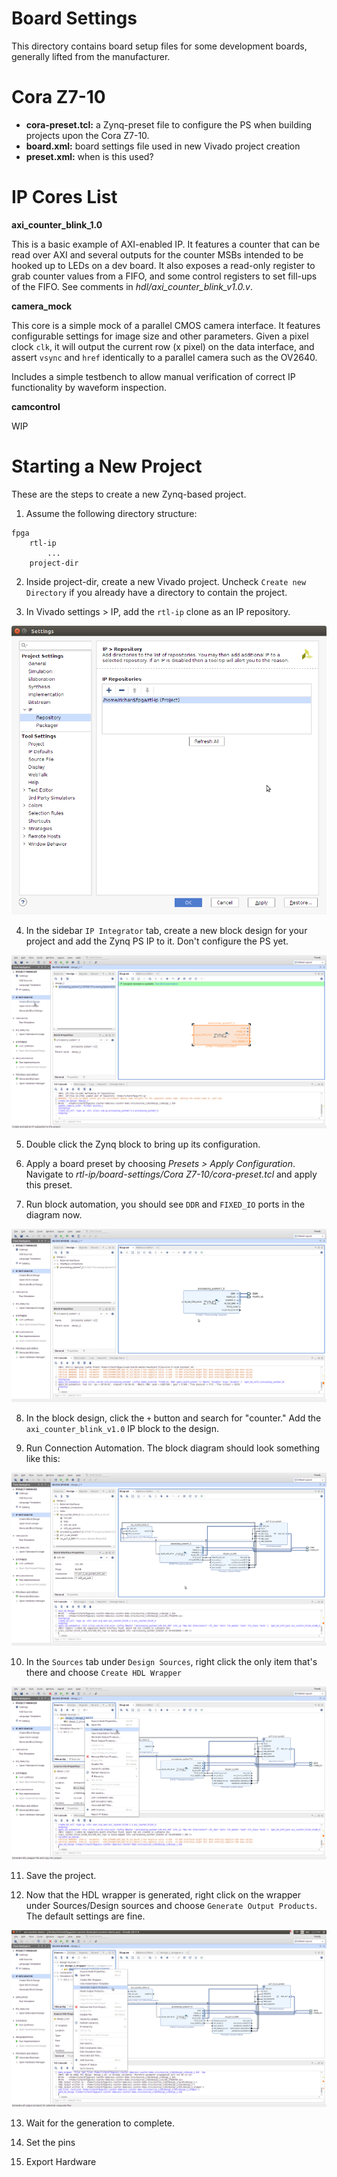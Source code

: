 
# Board Settings

This directory contains board setup files for some development boards, generally lifted from the manufacturer.

# Cora Z7-10

- **cora-preset.tcl:** a Zynq-preset file to configure the PS when building projects upon the Cora Z7-10. 
- **board.xml:** board settings file used in new Vivado project creation
- **preset.xml:** when is this used?

# IP Cores List

**axi_counter_blink_1.0**

This is a basic example of AXI-enabled IP. It features a counter that can be read over AXI and several outputs for the counter MSBs intended to be hooked up to LEDs on a dev board. It also exposes a read-only register to grab counter values from a FIFO, and some control registers to set fill-ups of the FIFO. See comments in _hdl/axi_counter_blink_v1.0.v_. 

**camera_mock**

This core is a simple mock of a parallel CMOS camera interface. It features configurable settings for image size and other parameters. Given a pixel clock `clk`, it will output the current row (x pixel) on the data interface, and assert `vsync` and `href` identically to a parallel camera such as the OV2640. 

Includes a simple testbench to allow manual verification of correct IP functionality by waveform inspection. 

**camcontrol**

WIP

# Starting a New Project

These are the steps to create a new Zynq-based project. 

1. Assume the following directory structure:

```
fpga
    rtl-ip
        ...
    project-dir

```
2. Inside project-dir, create a new Vivado project. Uncheck `Create new Directory` if you already have a directory to contain the project. 

3. In Vivado settings > IP, add the `rtl-ip` clone as an IP repository. 

![Add IP repository in Vivado](/doc/git-add-ip-repo.png)

4. In the sidebar `IP Integrator` tab, create a new block design for your project and add the Zynq PS IP to it. Don't configure the PS yet. 

![Create block design and add Zynq](/doc/create-block-design.png)

5. Double click the Zynq block to bring up its configuration. 

6. Apply a board preset by choosing _Presets > Apply Configuration_. Navigate to _rtl-ip/board-settings/Cora Z7-10/cora-preset.tcl_ and apply this preset.

7. Run block automation, you should see `DDR` and `FIXED_IO` ports in the diagram now. 

![Block design with Zynq PS](/doc/block-design-1.png)

8. In the block design, click the `+` button and search for "counter." Add the `axi_counter_blink_v1.0` IP block to the design. 

9. Run Connection Automation. The block diagram should look something like this:

![Block design with AXI counter](/doc/block-design-2.png)

10. In the `Sources` tab under `Design Sources`, right click the only item that's there and choose `Create HDL Wrapper`

![Generate HDL Wrapper](/doc/gen-hdl-wrapper.png)

11. Save the project. 

12. Now that the HDL wrapper is generated, right click on the wrapper under Sources/Design sources and choose `Generate Output Products`. The default settings are fine. 

![Generate output products](/doc/gen-output-products.png)

13. Wait for the generation to complete.  

14. Set the pins

15. Export Hardware





